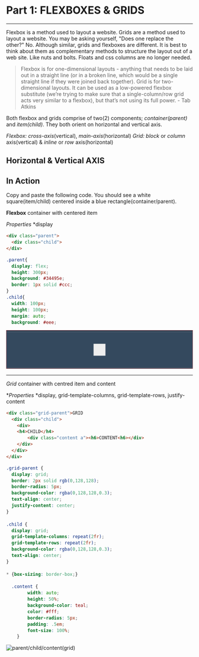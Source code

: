 # Part 1: FLEXBOXES & GRIDS

---

Flexbox is a method used to layout a website. Grids are a method used to layout a website. You may be asking yourself, "Does one replace the other?" No. Although similar, grids and flexboxes are different. It is best to think about them as complementary methods to structure the layout out of a web site. Like nuts and bolts. Floats and css columns are no longer needed.

>Flexbox is for one-dimensional layouts - anything that needs to be laid out in a straight line (or in a broken line, which would be a single straight line if they were joined back together). Grid is for two-dimensional layouts. It can be used as a low-powered flexbox substitute (we’re trying to make sure that a single-column/row grid acts very similar to a flexbox), but that’s not using its full power. - Tab Atkins

Both flexbox and grids comprise of two(2) components; *container(parent)* and *item(child)*. They both orient on horizontal and vertical axis.

_Flexbox:_ *cross-axis*(vertical), *main-axis*(horizontal)
_Grid:_ *block* or *column* axis(vertical) & *inline* or *row* axis(horizontal)

## Horizontal & Vertical AXIS

## In Action

Copy and paste the following code. You should see a white square(item/child) centered inside a blue rectangle(container/parent).

__Flexbox__ container with centered item

_Properties_
  *display

```html
<div class="parent">
  <div class="child">
</div>
```

```css
.parent{
  display: flex;
  height: 300px;
  background: #34495e;
  border: 1px solid #ccc;
}
.child{
  width: 100px;
  height: 100px;
  margin: auto;
  background: #eee;
```

![parent/child(flexbox)](./FBassets/FB_center.PNG)

---

_Grid_ container with centred item and content

*_Properties_
  *display, grid-template-columns, grid-template-rows, justify-content

```html
<div class="grid-parent">GRID
  <div class="child">
    <div>
    <h4>CHILD</h4>
        <div class="content a"><h6>CONTENT<h6></div>
    </div>
  </div>
</div>
```

```css
.grid-parent {
  display: grid;
  border: 2px solid rgb(0,128,128);
  border-radius: 5px;
  background-color: rgba(0,128,128,0.3);
  text-align: center;
  justify-content: center;
}

.child {
  display: grid;
  grid-template-columns: repeat(2fr);
  grid-template-rows: repeat(2fr);
  background-color: rgba(0,128,128,0.3);
  text-align: center;
}

* {box-sizing: border-box;}

  .content {
        width: auto;
        height: 50%;
        background-color: teal;
        color: #fff;
        border-radius: 5px;
        padding: .5em;
        font-size: 100%;
    }
```

![parent/child/content(grid)](./FBassets/centered_grd.PNG)
